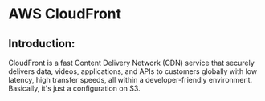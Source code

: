 # AWS CloudFront
## Introduction:
CloudFront is a fast Content Delivery Network (CDN) service that securely delivers data,
videos, applications, and APIs to customers globally with low latency, high transfer speeds,
all within a developer-friendly environment.
Basically, it's just a configuration on S3.